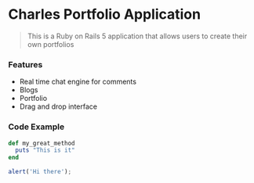 # Charles Portfolio Application

>This is a Ruby on Rails 5 application that allows users to create their own portfolios

### Features

- Real time chat engine for comments
- Blogs
- Portfolio
- Drag and drop interface

### Code Example

```ruby
def my_great_method
  puts "This is it"
end
```

```javascript
alert('Hi there');
```
